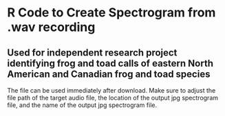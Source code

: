 # R Code to Create Spectrogram from .wav recording
## Used for independent research project identifying frog and toad calls of eastern North American and Canadian frog and toad species

The file can be used immediately after download. Make sure to adjust the file path of the target audio file, the location of the output jpg spectrogram file, and the name of the output jpg spectrogram file. 
